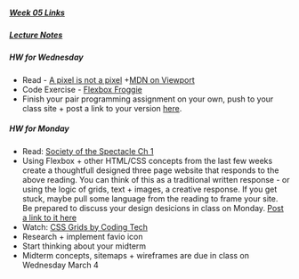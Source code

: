 ##### [Week 05 Links](week05.md)
##### [Lecture Notes](week05.pdf)
##### HW for Wednesday
* Read - [A pixel is not a pixel](https://www.quirksmode.org/blog/archives/2010/04/a_pixel_is_not.html) +[MDN on Viewport](https://developer.mozilla.org/en-US/docs/Mozilla/Mobile/Viewport_meta_tag)
* Code Exercise - [Flexbox Froggie](https://flexboxfroggy.com/)
* Finish your pair programming assignment on your own, push to your class site + post a link to your version [here](https://github.com/rebleo/webDevSpring2020/wiki/Week-05#pair-programming-projects).

##### HW for Monday
* Read: [Society of the Spectacle Ch 1](debord.html) 
* Using Flexbox + other HTML/CSS concepts from the last few weeks create a thoughtfull designed three page website that responds to the above reading. You can think of this as a traditional written response - or using the logic of grids, text + images, a creative response. If you get stuck, maybe pull some language from the reading to frame your site. Be prepared to discuss your design desicions in class on Monday. [Post a link to it here](https://github.com/rebleo/webDevSpring2020/wiki/Week-06#debord-response-sites)
* Watch: [CSS Grids by Coding Tech](https://www.youtube.com/watch?v=7kVeCqQCxlk)
* Research + implement favio icon
* Start thinking about your midterm
* Midterm concepts, sitemaps + wireframes are due in class on Wednesday March 4